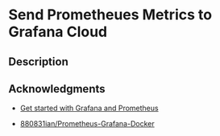 # Send Prometheues Metrics to Grafana Cloud

Description
--

Acknowledgments
--
- [Get started with Grafana and Prometheus](https://grafana.com/docs/grafana/latest/getting-started/get-started-grafana-prometheus/)

- [880831ian/Prometheus-Grafana-Docker](https://github.com/880831ian/Prometheus-Grafana-Docker?tab=readme-ov-file)